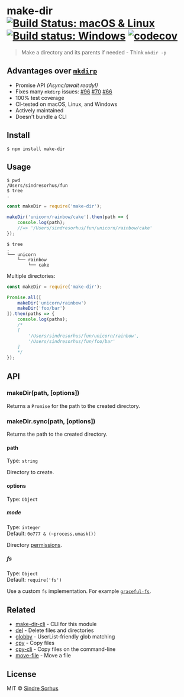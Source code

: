 # make-dir [![Build Status: macOS & Linux](https://travis-ci.org/sindresorhus/make-dir.svg?branch=master)](https://travis-ci.org/sindresorhus/make-dir) [![Build status: Windows](https://ci.appveyor.com/api/projects/status/e0vtt8y600w91gcs/branch/master?svg=true)](https://ci.appveyor.com/project/sindresorhus/make-dir/branch/master) [![codecov](https://codecov.io/gh/sindresorhus/make-dir/branch/master/graph/badge.svg)](https://codecov.io/gh/sindresorhus/make-dir)

> Make a directory and its parents if needed - Think `mkdir -p`


## Advantages over [`mkdirp`](https://github.com/substack/node-mkdirp)

- Promise API *(Async/await ready!)*
- Fixes many `mkdirp` issues: [#96](https://github.com/substack/node-mkdirp/pull/96) [#70](https://github.com/substack/node-mkdirp/issues/70) [#66](https://github.com/substack/node-mkdirp/issues/66)
- 100% test coverage
- CI-tested on macOS, Linux, and Windows
- Actively maintained
- Doesn't bundle a CLI


## Install

```
$ npm install make-dir
```


## Usage

```
$ pwd
/Users/sindresorhus/fun
$ tree
.
```

```js
const makeDir = require('make-dir');

makeDir('unicorn/rainbow/cake').then(path => {
	console.log(path);
	//=> '/Users/sindresorhus/fun/unicorn/rainbow/cake'
});
```

```
$ tree
.
└── unicorn
    └── rainbow
        └── cake
```

Multiple directories:

```js
const makeDir = require('make-dir');

Promise.all([
	makeDir('unicorn/rainbow')
	makeDir('foo/bar')
]).then(paths => {
	console.log(paths);
	/*
	[
		'/Users/sindresorhus/fun/unicorn/rainbow',
		'/Users/sindresorhus/fun/foo/bar'
	]
	*/
});
```


## API

### makeDir(path, [options])

Returns a `Promise` for the path to the created directory.

### makeDir.sync(path, [options])

Returns the path to the created directory.

#### path

Type: `string`

Directory to create.

#### options

Type: `Object`

##### mode

Type: `integer`<br>
Default: `0o777 & (~process.umask())`

Directory [permissions](https://x-team.com/blog/file-system-permissions-umask-node-js/).

##### fs

Type: `Object`<br>
Default: `require('fs')`

Use a custom `fs` implementation. For example [`graceful-fs`](https://github.com/isaacs/node-graceful-fs).


## Related

- [make-dir-cli](https://github.com/sindresorhus/make-dir-cli) - CLI for this module
- [del](https://github.com/sindresorhus/del) - Delete files and directories
- [globby](https://github.com/sindresorhus/globby) - UserList-friendly glob matching
- [cpy](https://github.com/sindresorhus/cpy) - Copy files
- [cpy-cli](https://github.com/sindresorhus/cpy-cli) - Copy files on the command-line
- [move-file](https://github.com/sindresorhus/move-file) - Move a file


## License

MIT © [Sindre Sorhus](https://sindresorhus.com)

